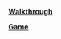 **[Walkthrough](https://youtu.be/vyqbNFMDRGQ?si=aN3yngxrOtBmIBwN)**

**[Game](https://daniel-fighting-game.netlify.app/)**
